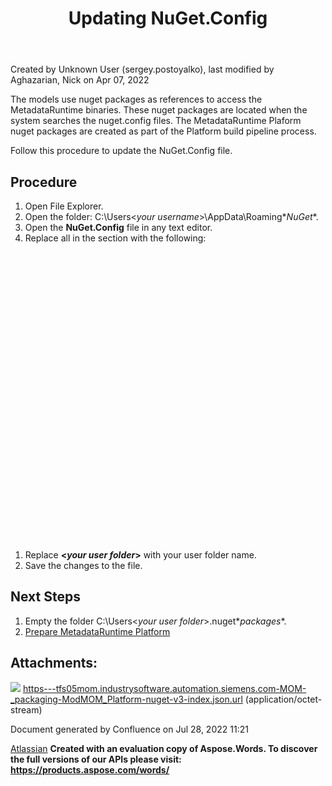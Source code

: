 ﻿---
title: "Updating NuGet.Config"
weight: 2
---
<!-- 1. [Modular MOM](c:\users\anil.birajdar\desktop\temp\index.html)
1. [Before You Start](c:\users\anil.birajdar\desktop\temp\Before-You-Start_127740192.html)
1. [Quick Start to Developing with Opcenter Modular Manufacturing](c:\users\anil.birajdar\desktop\temp\Quick-Start-to-Developing-with-Opcenter-Modular-Manufacturing_134455239.html)
1. [How to Create a Configurable Object](c:\users\anil.birajdar\desktop\temp\How-to-Create-a-Configurable-Object_125339498.html)
# **Modular MOM : Updating NuGet.Config**  -->
Created by Unknown User (sergey.postoyalko), last modified by Aghazarian, Nick on Apr 07, 2022 

The models use nuget packages as references to access the MetadataRuntime binaries. These nuget packages are located when the system searches the nuget.config files. The MetadataRuntime Plaform nuget packages are created as part of the Platform build pipeline process.

Follow this procedure to update the NuGet.Config file.
## **Procedure**
1. Open File Explorer.
1. Open the folder: C:\Users\<*your username*>\AppData\Roaming\**NuGet**.
1. Open the **NuGet.Config** file in any text editor.
1. Replace all in the **<configuration>** section with the following:

`  `<packageSources>

`    `<add key="nuget.org" value="https://api.nuget.org/v3/index.json" protocolVersion="3" />

`    `<add key="nuget\_global" value="C:\Users\<your user folder>\.nuget\packages" />

`    `<add key="Microsoft Visual Studio Offline Packages" value="C:\Program Files (x86)\Microsoft SDKs\NuGetPackages\" />

`    `<add key="modmom2\_feed" value="https://tfs05mom.industrysoftware.automation.siemens.com/MOM/\_packaging/ModMOM\_Platform/nuget/v3/index.json" />

`  `</packageSources>

`  `<packageRestore>

`    `<add key="enabled" value="True" />

`    `<add key="automatic" value="True" />

`  `</packageRestore>

`  `<bindingRedirects>

`    `<add key="skip" value="False" />

`  `</bindingRedirects>

`  `<packageManagement>

`    `<add key="format" value="0" />

`    `<add key="disabled" value="False" />

`  `</packageManagement>

1. Replace **<***your user folder***>** with your user folder name.
1. Save the changes to the file.
## **Next Steps**
1. Empty the folder C:\Users\<*your user folder*>\.nuget\**packages**.
1. [Prepare MetadataRuntime Platform](c:\users\anil.birajdar\desktop\temp\Preparing-MetadataRuntime-Platform_127733162.html)
## **Attachments:**
![](Updating-NuGet.Config\_127739663.002.png) [https---tfs05mom.industrysoftware.automation.siemens.com-MOM-_packaging-ModMOM_Platform-nuget-v3-index.json.url](c:\users\anil.birajdar\desktop\temp\attachments\127739663\134463024.url) (application/octet-stream) 

Document generated by Confluence on Jul 28, 2022 11:21

[Atlassian](https://www.atlassian.com/)
**Created with an evaluation copy of Aspose.Words. To discover the full versions of our APIs please visit: https://products.aspose.com/words/**
